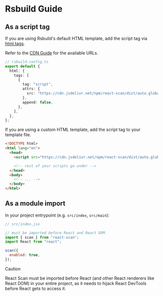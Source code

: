 # Rsbuild Guide

## As a script tag

If you are using Rsbuild's default HTML template, add the script tag via [html.tags](https://rsbuild.dev/config/html/tags).

Refer to the [CDN Guide](https://github.com/aidenybai/react-scan/blob/main/docs/installation/cdn.md) for the available URLs.

```ts
// rsbuild.config.ts
export default {
  html: {
    tags: [
      {
        tag: "script",
        attrs: {
          src: "https://cdn.jsdelivr.net/npm/react-scan/dist/auto.global.js",
        },
        append: false,
      },
    ],
  },
};
```

If you are using a custom HTML template, add the script tag to your template file.

```html
<!DOCTYPE html>
<html lang="en">
  <head>
    <script src="https://cdn.jsdelivr.net/npm/react-scan/dist/auto.global.js"></script>

    <!-- rest of your scripts go under -->
  </head>
  <body>
    <!-- ... -->
  </body>
</html>
```

## As a module import

In your project entrypoint (e.g. `src/index`, `src/main`):

```jsx
// src/index.jsx

// must be imported before React and React DOM
import { scan } from "react-scan";
import React from "react";

scan({
  enabled: true,
});
```

> [!CAUTION]
> React Scan must be imported before React (and other React renderers like React DOM) in your entire project, as it needs to hijack React DevTools before React gets to access it.
